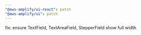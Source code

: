 ```yaml
---
"@aws-amplify/ui-react": patch
"@aws-amplify/ui": patch
---
```


fix: ensure TextField, TextAreaField, StepperField show full width
